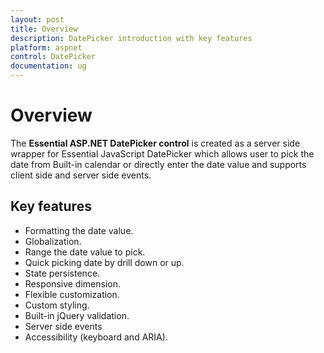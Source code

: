 ```yaml
---
layout: post
title: Overview
description: DatePicker introduction with key features
platform: aspnet
control: DatePicker
documentation: ug
---
```

# Overview 

The **Essential ASP.NET DatePicker control** is created as a server side wrapper for Essential JavaScript DatePicker which allows user to pick the date from Built-in calendar or directly enter the date value and supports client side and server side events.

## Key features

* Formatting the date value.
* Globalization.
* Range the date value to pick.
* Quick picking date by drill down or up.
* State persistence.
* Responsive dimension.
* Flexible customization.
* Custom styling.
* Built-in jQuery validation.
* Server side events
* Accessibility (keyboard and ARIA).
